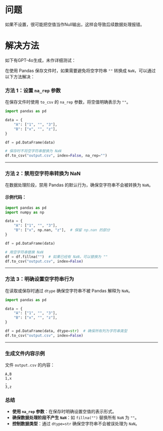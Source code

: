 # 问题

如果不设置，很可能把空值当作Null输出，这样会导致后续数据处理报错。

# 解决方法

如下有GPT-4o生成，未作详细测试：

在使用 Pandas 保存文件时，如果需要避免将空字符串 `""` 转换成 `NaN`，可以通过以下方法解决：

### 方法 1：设置 `na_rep` 参数
在保存文件时使用 `to_csv` 的 `na_rep` 参数，将空值明确表示为 `""`。

```python
import pandas as pd

data = {
    "A": ["1", "", "3"],
    "B": ["x", "", "z"],
}

df = pd.DataFrame(data)

# 保存时不将空字符串替换为 NaN
df.to_csv("output.csv", index=False, na_rep="")
```

---

### 方法 2：禁用空字符串转换为 NaN
在数据处理阶段，禁用 Pandas 的默认行为，确保空字符串不会被转换为 `NaN`。

#### 示例代码：
```python
import pandas as pd
import numpy as np

data = {
    "A": ["1", "", "3"],
    "B": ["x", np.nan, "z"],  # 保留 np.nan 的部分
}

df = pd.DataFrame(data)

# 用空字符串替换 NaN
df = df.fillna("")  # 如果已经有 NaN，可以替换为 ""
df.to_csv("output.csv", index=False)
```

---

### 方法 3：明确设置空字符串行为
在读取或保存时通过 `dtype` 确保空字符串不被 Pandas 解释为 `NaN`。

```python
import pandas as pd

data = {
    "A": ["1", "", "3"],
    "B": ["x", "", "z"],
}

df = pd.DataFrame(data, dtype=str)  # 确保所有列为字符串类型
df.to_csv("output.csv", index=False)
```

---

### 生成文件内容示例
文件 `output.csv` 的内容：
```
A,B
1,x
,
3,z
```

### 总结
- **使用 `na_rep` 参数**：在保存时明确设置空值的表示形式。
- **确保数据处理阶段不产生 `NaN`**：如 `fillna("")` 替换所有 `NaN` 为 `""`。
- **控制数据类型**：通过 `dtype=str` 确保空字符串不会被误处理为 `NaN`。